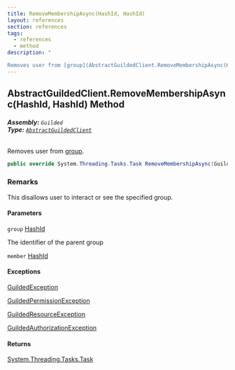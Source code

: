 ```yaml
---
title: RemoveMembershipAsync(HashId, HashId)
layout: references
section: references
tags:
  - references
  - method
description: "

Removes user from [group](AbstractGuildedClient.RemoveMembershipAsync(HashId,HashId).md#Guilded.AbstractGuildedClient.RemoveMembershipAsync(Guilded.Base.HashId,Guilded.Base.HashId).group 'Guilded.AbstractGuildedClient.RemoveMembershipAsync(Guilded.Base.HashId, Guilded.Base.HashId).group')."
---
```


## AbstractGuildedClient.RemoveMembershipAsync(HashId, HashId) Method
###### **Assembly:** `Guilded`<br/>**Type:** [`AbstractGuildedClient`](AbstractGuildedClient.md 'Guilded.AbstractGuildedClient')

Removes user from [group](AbstractGuildedClient.RemoveMembershipAsync(HashId,HashId).md#Guilded.AbstractGuildedClient.RemoveMembershipAsync(Guilded.Base.HashId,Guilded.Base.HashId).group 'Guilded.AbstractGuildedClient.RemoveMembershipAsync(Guilded.Base.HashId, Guilded.Base.HashId).group').

```csharp
public override System.Threading.Tasks.Task RemoveMembershipAsync(Guilded.Base.HashId group, Guilded.Base.HashId member);
```

### Remarks
  
This disallows user to interact or see the specified group.
#### Parameters

<a name='Guilded.AbstractGuildedClient.RemoveMembershipAsync(Guilded.Base.HashId,Guilded.Base.HashId).group'></a>

`group` [HashId](HashId.md 'Guilded.Base.HashId')

The identifier of the parent group

<a name='Guilded.AbstractGuildedClient.RemoveMembershipAsync(Guilded.Base.HashId,Guilded.Base.HashId).member'></a>

`member` [HashId](HashId.md 'Guilded.Base.HashId')

#### Exceptions

[GuildedException](GuildedException.md 'Guilded.Base.GuildedException')

[GuildedPermissionException](GuildedPermissionException.md 'Guilded.Base.GuildedPermissionException')

[GuildedResourceException](GuildedResourceException.md 'Guilded.Base.GuildedResourceException')

[GuildedAuthorizationException](GuildedAuthorizationException.md 'Guilded.Base.GuildedAuthorizationException')

#### Returns
[System.Threading.Tasks.Task](https://docs.microsoft.com/en-us/dotnet/api/System.Threading.Tasks.Task 'System.Threading.Tasks.Task')
